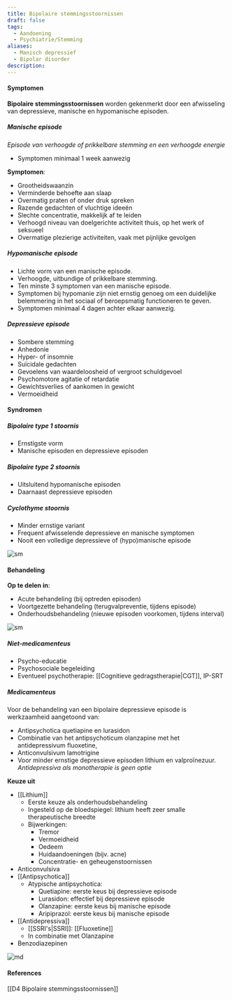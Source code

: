 ```yaml
---
title: Bipolaire stemmingsstoornissen
draft: false
tags:
  - Aandoening
  - Psychiatrie/Stemming
aliases:
  - Manisch depressief
  - Bipolar disorder
description:
---
```




#### Symptomen
**Bipolaire stemmingsstoornissen** worden gekenmerkt door een afwisseling van depressieve, manische en hypomanische episoden. 

##### Manische episode
*Episode van verhoogde of prikkelbare stemming en een verhoogde energie*
- Symptomen minimaal 1 week aanwezig

**Symptomen**:
- Grootheidswaanzin
- Verminderde behoefte aan slaap
- Overmatig praten of onder druk spreken
- Razende gedachten of vluchtige ideeën
- Slechte concentratie, makkelijk af te leiden
- Verhoogd niveau van doelgerichte activiteit thuis, op het werk of seksueel
- Overmatige plezierige activiteiten, vaak met pijnlijke gevolgen

##### Hypomanische episode
- Lichte vorm van een manische episode.
- Verhoogde, uitbundige of prikkelbare stemming.
- Ten minste 3 symptomen van een manische episode.
- Symptomen bij hypomanie zijn niet ernstig genoeg om een duidelijke belemmering in het sociaal of beroepsmatig functioneren te geven.
- Symptomen minimaal 4 dagen achter elkaar aanwezig. 

##### Depressieve episode
- Sombere stemming
- Anhedonie
- Hyper- of insomnie
- Suïcidale gedachten
- Gevoelens van waardeloosheid of vergroot schuldgevoel
- Psychomotore agitatie of retardatie
- Gewichtsverlies of aankomen in gewicht
- Vermoeidheid

#### Syndromen
##### Bipolaire type 1 stoornis
- Ernstigste vorm
- Manische episoden en depressieve episoden

##### Bipolaire type 2 stoornis
- Uitsluitend hypomanische episoden
- Daarnaast depressieve episoden

##### Cyclothyme stoornis
- Minder ernstige variant
- Frequent afwisselende depressieve en manische symptomen
- Nooit een volledige depressieve of (hypo)manische episode

![sm](https://i.imgur.com/7FLR7yN.png)


#### Behandeling
**Op te delen in**:
- Acute behandeling (bij optreden episoden)
- Voortgezette behandeling (terugvalpreventie, tijdens episode)
- Onderhoudsbehandeling (nieuwe episoden voorkomen, tijdens interval)

![sm](https://i.imgur.com/3jSrhVM.png)


##### Niet-medicamenteus
- Psycho-educatie
- Psychosociale begeleiding
- Eventueel psychotherapie: [[Cognitieve gedragstherapie|CGT]], IP-SRT

##### Medicamenteus
Voor de behandeling van een bipolaire depressieve episode is werkzaamheid aangetoond van:
- Antipsychotica quetiapine en lurasidon
- Combinatie van het antipsychoticum olanzapine met het antidepressivum fluoxetine, 
- Anticonvulsivum lamotrigine
- Voor minder ernstige depressieve episoden lithium en valproïnezuur.
*Antidepressiva als monotherapie is geen optie*

**Keuze uit**
- [[Lithium]]
	- Eerste keuze als onderhoudsbehandeling
	- Ingesteld op de bloedspiegel: lithium heeft zeer smalle therapeutische breedte
	- Bijwerkingen:
		- Tremor
		- Vermoeidheid
		- Oedeem 
		- Huidaandoeningen (bijv. acne)
		- Concentratie- en geheugenstoornissen
- Anticonvulsiva
- [[Antipsychotica]]
	- Atypische antipsychotica:
		- Quetiapine: eerste keus bij depressieve episode
		- Lurasidon: effectief bij depressieve episode
		- Olanzapine: eerste keus bij manische episode
		- Aripiprazol: eerste keus bij manische episode
- [[Antidepressiva]]
	- [[SSRI's|SSRI]]: [[Fluoxetine]]
	- In combinatie met Olanzapine
- Benzodiazepinen


![md](https://i.imgur.com/tticVTy.png)

#### References
[[D4 Bipolaire stemmingsstoornissen]]

